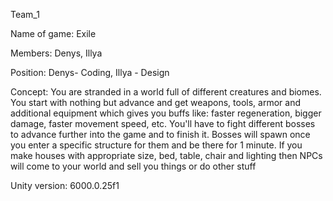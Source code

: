 Team_1

Name of game: Exile

Members: Denys, Illya

Position: Denys- Coding, Illya - Design

Concept: You are stranded in a world full of different creatures and biomes. You start with nothing but advance and get weapons, tools, armor and additional equipment which gives you buffs like: faster regeneration, bigger damage, faster movement speed, etc. You'll have to fight different bosses to advance further into the game and to finish it. Bosses will spawn once you enter a specific structure for them and be there for 1 minute. If you make houses with appropriate size, bed, table, chair and lighting then NPCs will come to your world and sell you things or do other stuff

Unity version: 6000.0.25f1
